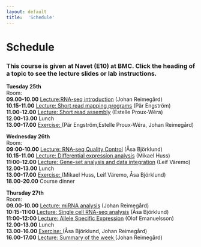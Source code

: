 ```yaml
---
layout: default
title:  'Schedule'
---
```


# Schedule

### This course is given at Navet (E10) at BMC. Click the heading of a topic to see the lecture slides or lab instructions.

**Tuesday 25th**  
Room:  
**09.00-10.00** [Lecture:RNA-seq introduction](slides/RNAseq_transcriptome_introduction_Johan_Reimegard.pdf) (Johan Reimegård)  
**10.15-11.00** [Lecture: Short read mapping programs](slides/RNA-seq_read_mapping_Par_Engstrom.pdf) (Pär Engström)  
**11.00-12.00** [Lecture: Short read assembly](slides/RNAseq_transcriptome_assembly_Estelle_Proux.pdf) (Estelle Proux-Wéra)  
**12.00-13.00** Lunch  
**13.00-17.00** [Exercise: ](../labs/index) (Pär Engström,Estelle Proux-Wéra, Johan Reimegård)  
  


**Wednesday 26th**  
Room:  
**09:00-10.00** [Lecture: RNA-seq Quality Control](slides/RNAseqQC_Asa_Bjorklund.pdf) (Åsa Björklund)  
**10.15-11.00** [Lecture: Differential expression analysis](slides/DiffExp_Mikael_Huss.pdf) (Mikael Huss)  
**11:00-12.00** [Lecture: Gene-set analysis and data integration](slides/GSA_and_data_integration_Leif_Varemo.pdf) (Leif Väremo)  
**12.00-13.00** Lunch  
**13.00-17.00** [Exercise: ](../labs/index)(Mikael Huss, Leif Väremo, Åsa Björklund)  
**18.00-20.00** Course dinner

**Thursday 27th**  
Room:  
**09.00-10.00** [Lecture: miRNA analysis](slides/smallRNAs_Johan_Reimegard.pdf) (Johan Reimegård)  
**10:15-11:00** [Lecture: Single cell RNA-seq analysis](slides/scRNAseq_Asa_Bjorklund.pdf) (Åsa Björklund)  
**11:00-12:00** [Lecture: Allele Specific Expression](slides/ASE_Olof_Emanuelsson.pdf) (Olof Emanuelsson)  
**12.00-13.00** Lunch  
**13.00-16.00** [Exercise: ](../labs/index) (Åsa Björklund, Johan Reimegård)  
**16.00-17.00** [Lecture: Summary of the week ](labs/) (Johan Reimegård)  

 